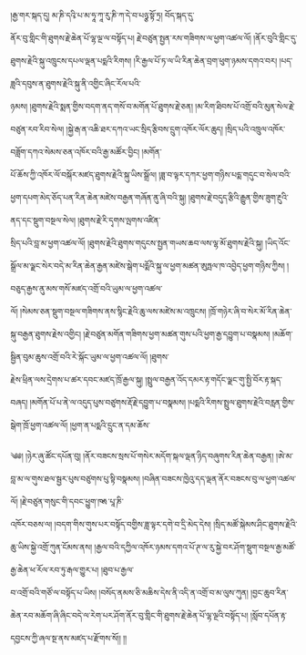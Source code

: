 ﻿  
།རྒྱ་གར་སྐད་དུ། མ་ཎི་དའྭི་པ་མ་ཧཱ་ཀཱ་རུ་ཎི་ཀ་དེ་བ་པཉྩ་སྟོ་ཏྲ། བོད་སྐད་དུ་  
ནོར་བུ་གླིང་གི་ཐུགས་རྗེ་ཆེན་པོ་ལྷ་ལྔ་ལ་བསྟོད་པ། རྗེ་བཙུན་སྤྱན་རས་གཟིགས་ལ་ཕྱག་འཚལ་ལོ། །ནོར་བུའི་གླིང་དུ་ཐུགས་རྗེའི་སྐུ་འཁྲུངས་དཔལ་ལྡན་པདྨའི་རིགས། །རི་རྒྱལ་པོ་ཏ་ལ་ཡི་རིན་ཆེན་བྲག་ཕུག་ཉམས་དགའ་བར། །པད་ཟླའི་དབུས་ན་ཐུགས་རྗེའི་སྐུ་ནི་འགྱིང་ཞིང་རོལ་པའི་  
ཉམས། །ཐུགས་རྗེའི་སྨན་གྱིས་བདག་ནད་གསོ་བ་མགོན་པོ་ཐུགས་རྗེ་ཅན། །མ་རིག་ཐིབས་པོ་འགྲོ་བའི་མུན་སེལ་རྗེ་བཙུན་རབ་རིབ་སེལ། །སྐྱེ་རྒ་ན་འཆི་ཐར་དཀའ་ཡང་སྲིད་རྩིབས་དྲུག་འཁོར་ལོར་ཆུད། །སྲིད་པའི་འཁྲུལ་འཁོར་བཟློག་དཀའ་སེམས་ཅན་འཁོར་བའི་རྒྱ་མཚོར་བྱིང། །མགོན་  
པོ་ཆོས་ཀྱི་འཁོར་ལོ་བསྐོར་མཛད་ཐུགས་རྗེའི་སྐུ་ཡིས་སྒྲོལ། །ཟླ་བ་ལྟར་དཀར་ཕྱག་གཉིས་པདྨ་གདུང་བ་སེལ་བའི་ཕྱག་དཔག་མེད་ཅོད་པན་རིན་ཆེན་མཛེས་བརྒྱན་གཞོན་ནུ་ཞི་བའི་སྐུ། །ཐུགས་རྗེ་བདུད་རྩིའི་རྒྱུན་གྱིས་ཟུག་རྔུའི་ནད་དང་སྡུག་བསྔལ་སེལ། །ཐུགས་རྗེ་རི་དྭགས་ལྤགས་འཛིན་  
སྲིད་པའི་བླ་མ་ཕྱག་འཚལ་ལོ། །ཐུགས་རྗེའི་ཐུགས་གདུངས་སྤྱན་གཡས་ཆབ་ལས་ལྷ་མོ་ཐུགས་རྗེའི་སྐུ། །ཡིད་འོང་སྒྲོལ་མ་ལྗང་སེར་བདེ་མ་རིན་ཆེན་རྒྱན་མཛེས་སྒེག་པདྨོའི་སྐུ་ལ་ཕྱག་མཚན་ཨུཏྤལ་ཁ་འབྱེད་ཕྱག་གཉིས་ཀྱིས། །བཅུད་རྒྱས་ནུ་མས་གསོ་མཛད་འགྲོ་བའི་ཡུམ་ལ་ཕྱག་འཚལ་  
ལོ། །སེམས་ཅན་སྡུག་བསྔལ་གཟིགས་ནས་སྙིང་རྗེའི་ཆུ་ལས་མཛེས་མ་འཁྲུངས། །ཁྲོ་གཉེར་ཞི་བ་སེར་མོ་རིན་ཆེན་སྐུ་བརྒྱན་ཐུགས་རྗེས་འགྱིང། །རྗེ་བཙུན་མགོན་གཟིགས་ཕྱག་མཚན་གུས་པའི་ཕྱག་རྒྱ་དབྱུག་པ་བསྣམས། །མཆོག་སྦྱིན་བུམ་ཆུས་འགྲོ་བའི་རེ་སྐོང་ཡུམ་ལ་ཕྱག་འཚལ་ལོ། །ཐུགས་  
རྗེས་ཕྲིན་ལས་དྲེགས་པ་ཚར་དབང་མཛད་ཁྲོ་རྒྱལ་སྐུ། །སྤྲུལ་བརྒྱན་འོད་དམར་རྟ་གདོང་ལྗང་གུ་སྤྱི་བོར་རྟ་སྐད་བཞད། །མགོན་པོ་པ་ནེ་ལ་འདུད་པུས་བཙུགས་རྡོ་རྗེ་དབྱུག་པ་བསྣམས། །པདྨའི་རིགས་སྤྲུལ་ཐུགས་རྗེའི་བརླན་གྱིས་སྒེག་ཁྲོ་ཕྱག་འཚལ་ལོ། །ཕྱག་ན་པདྨའི་དྲུང་ན་དམ་ཆོས་  
  
༄༅། །ཉེར་ཞུ་ཚོང་དཔོན་བུ། །ནོར་བཟངས་སྲས་པོ་གསེར་མདོག་སྐལ་ལྡན་ཉིད་བཞུགས་རིན་ཆེན་བརྒྱན། །ཨེ་མ་བླ་མ་ལ་གུས་ཐལ་སྦྱར་པུས་བཙུགས་པུ་སྟི་བསྣམས། །བཞིན་བཟངས་ཁྱེའུ་དད་ལྡན་ནོར་བཟངས་བུ་ལ་ཕྱག་འཚལ་ལོ། །རྗེ་བཙུན་གསུང་གི་དབང་ཕྱུག་ཁརྶ་པཱ་ཎི་  
འཁོར་བཅས་ལ། །བདག་གིས་གུས་པར་བསྟོད་བགྱིས་ཟླ་ལྟར་དགེ་བ་དྲི་མེད་དེས། །སྲིད་མཚོ་སྐེམས་ཤིང་ཐུགས་རྗེའི་ཆུ་ཡིས་སྐྱེ་འགྲོ་ཀུན་ངོམས་ནས། །རྒྱལ་བའི་དཀྱིལ་འཁོར་ཉམས་དགའ་པོ་ཊ་ལ་རུ་སྐྱེ་བར་ཤོག་སྡུག་བསྔལ་རྒྱ་མཚོ་རྒྱ་ཆེན་ཕ་རོལ་རབ་ཏུ་རྒལ་གྱུར་པ། །ཐུབ་པ་རྒྱལ་  
བ་འགྲོ་བའི་གཙོ་ལ་བསྟོད་པ་ཡིས། །བསོད་ནམས་ཅི་མཆིས་དེས་ནི་འདི་ན་འགྲོ་བ་མ་ལུས་ཀུན། །བྱང་ཆུབ་རིན་ཆེན་རབ་མཆོག་ཞི་ཞིང་བདེ་ལ་རེག་པར་ཤོག་ནོར་བུ་གླིང་གི་ཐུགས་རྗེ་ཆེན་པོ་ལྷ་ལྔའི་བསྟོད་པ། །སློབ་དཔོན་རྟ་དབྱངས་ཀྱི་ཞལ་སྔ་ནས་མཛད་པ་རྫོགས་སོ།། །།  
  
  
